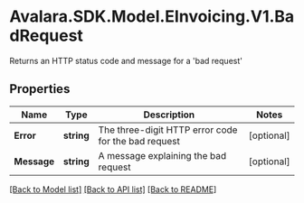 # Avalara.SDK.Model.EInvoicing.V1.BadRequest
Returns an HTTP status code and message for a 'bad request'

## Properties

Name | Type | Description | Notes
------------ | ------------- | ------------- | -------------
**Error** | **string** | The three-digit HTTP error code for the bad request | [optional] 
**Message** | **string** | A message explaining the bad request | [optional] 

[[Back to Model list]](../../../README.md#documentation-for-models) [[Back to API list]](../../../README.md#documentation-for-api-endpoints) [[Back to README]](../../../README.md)

